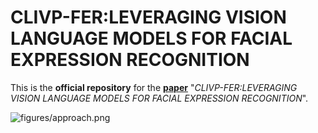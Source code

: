 # CLIVP-FER:LEVERAGING VISION LANGUAGE MODELS FOR FACIAL EXPRESSION RECOGNITION

This is the **official repository** for the [**paper**](https://arxiv.org/abs/) "*CLIVP-FER:LEVERAGING VISION LANGUAGE MODELS FOR FACIAL EXPRESSION RECOGNITION*".

![figures/approach.png](figures/CLIParch.png)
